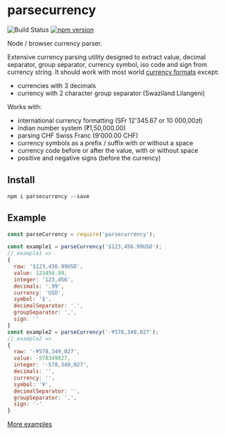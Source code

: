 # parsecurrency
![Build Status](https://github.com/mktj/parsecurrency/actions/workflows/test.yml/badge.svg)
[![npm version](http://img.shields.io/npm/v/parsecurrency.svg?style=flat)](https://npmjs.org/package/parsecurrency "View this project on npm")


Node / browser currency parser.

Extensive currency parsing utility designed to extract value, decimal separator, group separator, currency symbol, iso code and sign from currency string. It should work with most world [currency formats][1] except:
- currencies with 3 decimals
- currency with 2 character group separator (Swaziland Lilangeni)

Works with:
- international currency formatting (SFr 12'345.67 or 10 000,00zł)
- indian number system (₹1,50,000.00)
- parsing CHF Swiss Franc (9'000.00 CHF)
- currency symbols as a prefix / suffix with or without a space
- currency code before or after the value, with or without space
- positive and negative signs (before the currency)

## Install

```
npm i parsecurrency --save
```

## Example

```javascript
const parseCurrency = require('parsecurrency');

const example1 = parseCurrency('$123,456.99USD');
// example1 =>
{
  raw: '$123,456.99USD',
  value: 123456.99,
  integer: '123,456',
  decimals: '.99',
  currency: 'USD',
  symbol: '$',
  decimalSeparator: '.',
  groupSeparator: ',',
  sign: ''
}
const example2 = parseCurrency('-¥578,349,027');
// example2 =>
{
  raw: '-¥578,349,027',
  value: -578349027,
  integer: '-578,349,027',
  decimals: '',
  currency: '',
  symbol: '¥',
  decimalSeparator: '',
  groupSeparator: ',',
  sign: '-'
}

```
[More examples](./test.js)

[1]: http://www.thefinancials.com/Default.aspx?SubSectionID=curformat
